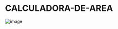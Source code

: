 # CALCULADORA-DE-AREA
![image](https://github.com/BieLsUs/hbomax/assets/100472192/89f133cb-d402-4f05-aa35-c8788340b3b7)
